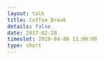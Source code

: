 ```yaml
---
layout: talk
title: Coffee Break
details: false
date: 2017-02-28
timeslot: 2018-04-08 11:00:00
type: short
---
```


